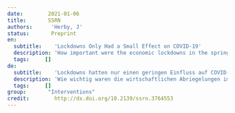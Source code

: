 ```yaml
---
date:        2021-01-06
title:       SSRN
authors:      'Herby, J'
status:       Preprint
en:
  subtitle:    'Lockdowns Only Had a Small Effect on COVID-19'
  description: 'How important were the economic lockdowns in the spring of 2020 in curbing the COVID-19 pandemic and how important was lockdown as compared to voluntary changes in behavior? In the spring, the overall social response to the COVID-19 pandemic consisted of a mix of voluntary and government mandated behavioral changes. Voluntary behavioral changes occurred on the basis of information, such as the number of people infected and the number of COVID-19-deaths, and on the basis of the signal value associated with the official lockdown combined with appeals to the population to change its behavior. Mandated behavioral changes took place as a result of the banning of certain activities deemed non-essential. Studies which differentiate between the two types of behavioral change find that, on average, mandated behavioral changes accounts for only 9% (median: 0%) of the total effect on the growth of the pandemic stemming from behavioral changes. The remaining 91% (median: 100%) of the effect was due to voluntary behavioral changes. This is excluding the effect of curfew and facemasks, which were not employed in all countries.'
  tags:     []
de: 
  subtitle:    'Lockdowns hatten nur einen geringen Einfluss auf COVID-19'
  description: 'Wie wichtig waren die wirtschaftlichen Abriegelungen im Frühjahr 2020 für die Eindämmung der COVID-19-Pandemie, und wie wichtig waren Abriegelungen im Vergleich zu freiwilligen Verhaltensänderungen? Im Frühjahr bestand die allgemeine gesellschaftliche Reaktion auf die COVID-19-Pandemie aus einer Mischung aus freiwilligen und staatlich verordneten Verhaltensänderungen. Freiwillige Verhaltensänderungen erfolgten auf der Grundlage von Informationen, wie der Zahl der Infizierten und der COVID-19-Toten, und auf der Grundlage des Signalwerts, der mit der offiziellen Abriegelung verbunden war, kombiniert mit Appellen an die Bevölkerung, ihr Verhalten zu ändern. Aufgezwungene Verhaltensänderungen erfolgten durch das Verbot bestimmter, als unwichtig erachteter Aktivitäten. Studien, die zwischen den beiden Arten von Verhaltensänderungen unterscheiden, kommen zu dem Ergebnis, dass die verordneten Verhaltensänderungen im Durchschnitt nur 9 % (Median: 0 %) des Gesamteffekts auf das Wachstum der Pandemie ausmachen, der auf Verhaltensänderungen zurückzuführen ist. Die restlichen 91 % (Median: 100 %) des Effekts sind auf freiwillige Verhaltensänderungen zurückzuführen. Nicht berücksichtigt sind dabei die Auswirkungen von Ausgangssperren und Gesichtsmasken, die nicht in allen Ländern eingesetzt wurden.'
  tags:     []
group:       "Interventions"
credit:        http://dx.doi.org/10.2139/ssrn.3764553
---
```

